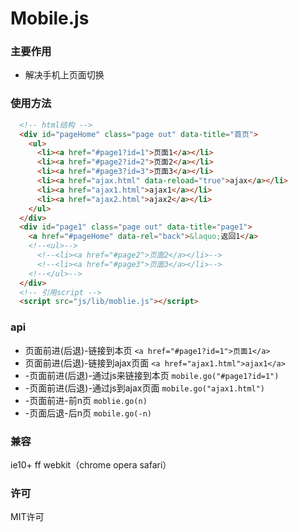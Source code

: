 # Mobile.js

### 主要作用
  + 解决手机上页面切换

### 使用方法
```html
  <!-- html结构 -->
  <div id="pageHome" class="page out" data-title="首页">
    <ul>
      <li><a href="#page1?id=1">页面1</a></li>
      <li><a href="#page2?id=2">页面2</a></li>
      <li><a href="#page3?id=3">页面3</a></li>
      <li><a href="ajax.html" data-reload="true">ajax</a></li>
      <li><a href="ajax1.html">ajax1</a></li>
      <li><a href="ajax2.html">ajax2</a></li>
    </ul>
  </div>
  <div id="page1" class="page out" data-title="page1">
    <a href="#pageHome" data-rel="back">&laquo;返回1</a>
    <!--<ul>-->
      <!--<li><a href="#page2">页面2</a></li>-->
      <!--<li><a href="#page3">页面3</a></li>-->
    <!--</ul>-->
  </div>
  <!-- 引用script -->
  <script src="js/lib/moblie.js"></script>
```

### api
  + 页面前进(后退)-链接到本页 `<a href="#page1?id=1">页面1</a>`
  + 页面前进(后退)-链接到ajax页面 `<a href="ajax1.html">ajax1</a>`
  + -页面前进(后退)-通过js来链接到本页 `mobile.go("#page1?id=1")`
  + -页面前进(后退)-通过js到ajax页面  `mobile.go("ajax1.html")`
  + -页面前进-前n页 `moblie.go(n)`
  + -页面后退-后n页 `mobile.go(-n)`

### 兼容
ie10+ ff webkit（chrome opera safari）

### 许可
MIT许可


